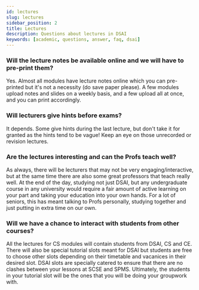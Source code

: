 ```yaml
---
id: lectures
slug: lectures
sidebar_position: 2
title: Lectures
description: Questions about lectures in DSAI
keywords: [academic, questions, answer, faq, dsai]
---
```


### Will the lecture notes be available online and we will have to pre-print them?

Yes. Almost all modules have lecture notes online which you can pre-printed but it's not a necessity (do save paper please). A few modules upload notes and slides on a weekly basis, and a few upload all at once, and you can print accordingly.

### Will lecturers give hints before exams?

It depends. Some give hints during the last lecture, but don't take it for granted as the hints tend to be vague! Keep an eye on those unrecorded or revision lectures.

### Are the lectures interesting and can the Profs teach well?

As always, there will be lecturers that may not be very engaging/interactive, but at the same time there are also some great professors that teach really well. At the end of the day, studying not just DSAI, but any undergraduate course in any university would require a fair amount of active learning on your part and taking your education into your own hands. For a lot of seniors, this has meant talking to Profs personally, studying together and just putting in extra time on our own.

### Will we have a chance to interact with students from other courses?

All the lectures for CS modules will contain students from DSAI, CS and CE. There will also be special tutorial slots meant for DSAI but students are free to choose other slots depending on their timetable and vacanices in their desired slot. DSAI slots are specially catered to ensure that there are no clashes between your lessons at SCSE and SPMS. Ultimately, the students in your tutorial slot will be the ones that you will be doing your groupwork with.
